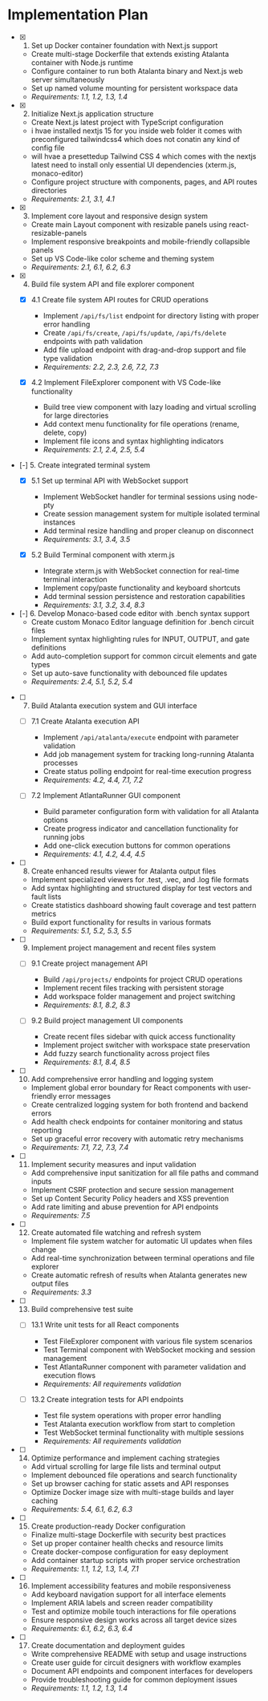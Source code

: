 # Implementation Plan

- [x] 1. Set up Docker container foundation with Next.js support
  - Create multi-stage Dockerfile that extends existing Atalanta container with Node.js runtime
  - Configure container to run both Atalanta binary and Next.js web server simultaneously
  - Set up named volume mounting for persistent workspace data
  - _Requirements: 1.1, 1.2, 1.3, 1.4_

- [x] 2. Initialize Next.js application structure
  - Create Next.js latest project with TypeScript configuration
  - i hvae installed nextjs 15 for you inside web folder it comes with preconfigured tailwindcss4 which does not conatin any kind of config file
  - will hvae a presettedup Tailwind CSS 4 which comes with the nextjs latest need to install only essential UI dependencies (xterm.js, monaco-editor)
  - Configure project structure with components, pages, and API routes directories
  - _Requirements: 2.1, 3.1, 4.1_

- [x] 3. Implement core layout and responsive design system
  - Create main Layout component with resizable panels using react-resizable-panels
  - Implement responsive breakpoints and mobile-friendly collapsible panels
  - Set up VS Code-like color scheme and theming system
  - _Requirements: 2.1, 6.1, 6.2, 6.3_

- [x] 4. Build file system API and file explorer component
  - [x] 4.1 Create file system API routes for CRUD operations
    - Implement `/api/fs/list` endpoint for directory listing with proper error handling
    - Create `/api/fs/create`, `/api/fs/update`, `/api/fs/delete` endpoints with path validation
    - Add file upload endpoint with drag-and-drop support and file type validation
    - _Requirements: 2.2, 2.3, 2.6, 7.2, 7.3_

  - [x] 4.2 Implement FileExplorer component with VS Code-like functionality
    - Build tree view component with lazy loading and virtual scrolling for large directories
    - Add context menu functionality for file operations (rename, delete, copy)
    - Implement file icons and syntax highlighting indicators
    - _Requirements: 2.1, 2.4, 2.5, 5.4_

- [-] 5. Create integrated terminal system
  - [x] 5.1 Set up terminal API with WebSocket support
    - Implement WebSocket handler for terminal sessions using node-pty
    - Create session management system for multiple isolated terminal instances
    - Add terminal resize handling and proper cleanup on disconnect
    - _Requirements: 3.1, 3.4, 3.5_

  - [x] 5.2 Build Terminal component with xterm.js
    - Integrate xterm.js with WebSocket connection for real-time terminal interaction
    - Implement copy/paste functionality and keyboard shortcuts
    - Add terminal session persistence and restoration capabilities
    - _Requirements: 3.1, 3.2, 3.4, 8.3_

- [-] 6. Develop Monaco-based code editor with .bench syntax support
  - Create custom Monaco Editor language definition for .bench circuit files
  - Implement syntax highlighting rules for INPUT, OUTPUT, and gate definitions
  - Add auto-completion support for common circuit elements and gate types
  - Set up auto-save functionality with debounced file updates
  - _Requirements: 2.4, 5.1, 5.2, 5.4_

- [ ] 7. Build Atalanta execution system and GUI interface
  - [ ] 7.1 Create Atalanta execution API
    - Implement `/api/atalanta/execute` endpoint with parameter validation
    - Add job management system for tracking long-running Atalanta processes
    - Create status polling endpoint for real-time execution progress
    - _Requirements: 4.2, 4.4, 7.1, 7.2_

  - [ ] 7.2 Implement AtlantaRunner GUI component
    - Build parameter configuration form with validation for all Atalanta options
    - Create progress indicator and cancellation functionality for running jobs
    - Add one-click execution buttons for common operations
    - _Requirements: 4.1, 4.2, 4.4, 4.5_

- [ ] 8. Create enhanced results viewer for Atalanta output files
  - Implement specialized viewers for .test, .vec, and .log file formats
  - Add syntax highlighting and structured display for test vectors and fault lists
  - Create statistics dashboard showing fault coverage and test pattern metrics
  - Build export functionality for results in various formats
  - _Requirements: 5.1, 5.2, 5.3, 5.5_

- [ ] 9. Implement project management and recent files system
  - [ ] 9.1 Create project management API
    - Build `/api/projects/` endpoints for project CRUD operations
    - Implement recent files tracking with persistent storage
    - Add workspace folder management and project switching
    - _Requirements: 8.1, 8.2, 8.3_

  - [ ] 9.2 Build project management UI components
    - Create recent files sidebar with quick access functionality
    - Implement project switcher with workspace state preservation
    - Add fuzzy search functionality across project files
    - _Requirements: 8.1, 8.4, 8.5_

- [ ] 10. Add comprehensive error handling and logging system
  - Implement global error boundary for React components with user-friendly error messages
  - Create centralized logging system for both frontend and backend errors
  - Add health check endpoints for container monitoring and status reporting
  - Set up graceful error recovery with automatic retry mechanisms
  - _Requirements: 7.1, 7.2, 7.3, 7.4_

- [ ] 11. Implement security measures and input validation
  - Add comprehensive input sanitization for all file paths and command inputs
  - Implement CSRF protection and secure session management
  - Set up Content Security Policy headers and XSS prevention
  - Add rate limiting and abuse prevention for API endpoints
  - _Requirements: 7.5_

- [ ] 12. Create automated file watching and refresh system
  - Implement file system watcher for automatic UI updates when files change
  - Add real-time synchronization between terminal operations and file explorer
  - Create automatic refresh of results when Atalanta generates new output files
  - _Requirements: 3.3_

- [ ] 13. Build comprehensive test suite
  - [ ] 13.1 Write unit tests for all React components
    - Test FileExplorer component with various file system scenarios
    - Test Terminal component with WebSocket mocking and session management
    - Test AtlantaRunner component with parameter validation and execution flows
    - _Requirements: All requirements validation_

  - [ ] 13.2 Create integration tests for API endpoints
    - Test file system operations with proper error handling
    - Test Atalanta execution workflow from start to completion
    - Test WebSocket terminal functionality with multiple sessions
    - _Requirements: All requirements validation_

- [ ] 14. Optimize performance and implement caching strategies
  - Add virtual scrolling for large file lists and terminal output
  - Implement debounced file operations and search functionality
  - Set up browser caching for static assets and API responses
  - Optimize Docker image size with multi-stage builds and layer caching
  - _Requirements: 5.4, 6.1, 6.2, 6.3_

- [ ] 15. Create production-ready Docker configuration
  - Finalize multi-stage Dockerfile with security best practices
  - Set up proper container health checks and resource limits
  - Create docker-compose configuration for easy deployment
  - Add container startup scripts with proper service orchestration
  - _Requirements: 1.1, 1.2, 1.3, 1.4, 7.1_

- [ ] 16. Implement accessibility features and mobile responsiveness
  - Add keyboard navigation support for all interface elements
  - Implement ARIA labels and screen reader compatibility
  - Test and optimize mobile touch interactions for file operations
  - Ensure responsive design works across all target device sizes
  - _Requirements: 6.1, 6.2, 6.3, 6.4_

- [ ] 17. Create documentation and deployment guides
  - Write comprehensive README with setup and usage instructions
  - Create user guide for circuit designers with workflow examples
  - Document API endpoints and component interfaces for developers
  - Provide troubleshooting guide for common deployment issues
  - _Requirements: 1.1, 1.2, 1.3, 1.4_